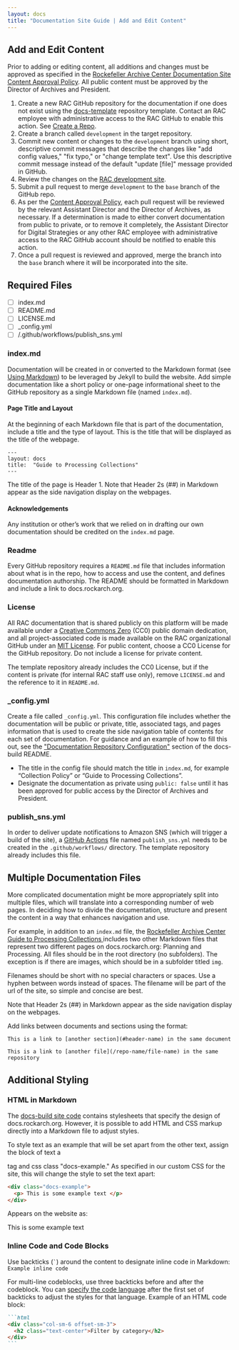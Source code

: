 ```yaml
---
layout: docs
title: "Documentation Site Guide | Add and Edit Content"
---
```


## Add and Edit Content

Prior to adding or editing content, all additions and changes must be approved as specified in the [Rockefeller Archive Center Documentation Site Content Approval Policy](https://docs.rockarch.org/docs-policy/). All public content must be approved by the Director of Archives and President.

1. Create a new RAC GitHub repository for the documentation if one does not exist using the [docs-template](https://github.com/RockefellerArchiveCenter/docs-template) repository template. Contact an RAC employee with administrative access to the RAC GitHub to enable this action. See [Create a Repo](/docs-guide/using-github#create-a-repo).
2. Create a branch called `development` in the target repository.
3. Commit new content or changes to the `development` branch using short, descriptive commit messages that describe the changes like "add config values," "fix typo," or "change template text". Use this descriptive commit message instead of the default "update [file]" message provided in GitHub.
4. Review the changes on the [RAC development site](https://docs-internal.dev.rockarch.org/).
5. Submit a pull request to merge `development` to the `base` branch of the GitHub repo.
6. As per the [Content Approval Policy](https://docs.rockarch.org/docs-policy/), each pull request will be reviewed by the relevant Assistant Director and the Director of Archives, as necessary. If a determination is made to either convert documentation from public to private, or to remove it completely, the Assistant Director for Digital Strategies or any other RAC employee with administrative access to the RAC GitHub account should be notified to enable this action.
7. Once a pull request is reviewed and approved, merge the branch into the `base` branch where it will be incorporated into the site.

## Required Files

* [ ] index.md
* [ ] README.md
* [ ] LICENSE.md
* [ ] \_config.yml
* [ ] /.github/workflows/publish_sns.yml

### index.md

Documentation will be created in or converted to the Markdown format (see [Using Markdown](/docs-guide/using-markdown)) to be leveraged by Jekyll to build the website. Add simple documentation like a short policy or one-page informational sheet to the GitHub repository as a single Markdown file (named `index.md`).

#### Page Title and Layout

At the beginning of each Markdown file that is part of the documentation, include a title and the type of layout. This is the title that will be displayed as the title of the webpage.

```
---
layout: docs
title:  "Guide to Processing Collections"
---
```

The title of the page is Header 1. Note that Header 2s (##) in Markdown appear as the side navigation display on the webpages.

#### Acknowledgements

Any institution or other’s work that we relied on in drafting our own documentation should be credited on the `index.md` page.

### Readme

Every GitHub repository requires a `README.md` file that includes information about what is in the repo, how to access and use the content, and defines documentation authorship. The README should be formatted in Markdown and include a link to docs.rockarch.org.

### License

All RAC documentation that is shared publicly on this platform will be made available under a [Creative Commons Zero](https://creativecommons.org/publicdomain/zero/1.0/) (CC0) public domain dedication, and all project-associated code is made available on the RAC organizational GitHub under an [MIT License](https://opensource.org/licenses/MIT). For public content, choose a CC0 License for the GitHub repository. Do not include a license for private content.

The template repository already includes the CC0 License, but if the content is private (for internal RAC staff use only), remove `LICENSE.md` and the reference to it in `README.md`.

###  \_config.yml

Create a file called `_config.yml`. This configuration file includes whether the documentation will be public or private, title, associated tags, and pages information that is used to create the side navigation table of contents for each set of documentation. For guidance and an example of how to fill this out, see the ["Documentation Repository Configuration"](https://github.com/RockefellerArchiveCenter/docs-build#documentation-repository-configuration) section of the docs-build README.

* The title in the config file should match the title in `index.md`, for example “Collection Policy” or “Guide to Processing Collections”.
* Designate the documentation as private using `public: false` until it has been approved for public access by the Director of Archives and President.

### publish_sns.yml
In order to deliver update notifications to Amazon SNS (which will trigger a build of the site), a [GitHub Actions](https://github.com/RockefellerArchiveCenter/docs-build#github-action-configuration) file named `publish_sns.yml` needs to be created in the `.github/workflows/` directory. The template repository already includes this file.

## Multiple Documentation Files

More complicated documentation might be more appropriately split into multiple files, which will translate into a corresponding number of web pages. In deciding how to divide the documentation, structure and present the content in a way that enhances navigation and use.

For example, in addition to an `index.md` file, the [Rockefeller Archive Center Guide to Processing Collections ](http://docs.rockarch.org/processing_manual/) includes two other Markdown files that represent two different pages on docs.rockarch.org: Planning and Processing. All files should be in the root directory (no subfolders). The exception is if there are images, which should be in a subfolder titled `img`.

Filenames should be short with no special characters or spaces. Use a hyphen between words instead of spaces. The filename will be part of the url of the site, so simple and concise are best.

Note that Header 2s (##) in Markdown appear as the side navigation display on the webpages.

Add links between documents and sections using the format:

`This is a link to [another section](#header-name) in the same document`

`This is a link to [another file](/repo-name/file-name) in the same repository`

## Additional Styling

### HTML in Markdown

The [docs-build site code](https://github.com/RockefellerArchiveCenter/docs-build) contains stylesheets that specify the design of docs.rockarch.org. However, it is possible to add HTML and CSS markup directly into a Markdown file to adjust styles.

To style text as an example that will be set apart from the other text, assign the block of text a <div> tag and css class "docs-example." As specified in our custom CSS for the site, this will change the style to set the text apart:

```html
<div class="docs-example">
  <p> This is some example text </p>
</div>
```

Appears on the website as:

<div class="docs-example"><p>This is some example text</p></div>

### Inline Code and Code Blocks

Use backticks (`` ` ``) around the content to designate inline code in Markdown: `Example inline code`

For multi-line codeblocks, use three backticks before and after the codeblock. You can [specify the code language](https://github.com/rouge-ruby/rouge/wiki/List-of-supported-languages-and-lexers) after the first set of backticks to adjust the styles for that language. Example of an HTML code block:

````markdown
```html
<div class="col-sm-6 offset-sm-3">
  <h2 class="text-center">Filter by category</h2>
</div>
```
````



